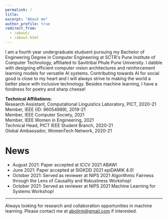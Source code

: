 ```yaml
---
permalink: /
title: 
excerpt: "About me"
author_profile: true
redirect_from: 
  - /about/
  - /about.html
---
```

I am a fourth year undergraduate studuent pursuing my Bachelor of Engineering Degree in Computer Engineering at SCTR's Pune Institute of Computer Technology, affiliated to Savitribai Phule Pune University. I dabble with designing efficient computer vision architectures and reinforcement learning models for versatile AI systems. Contributing towards AI for social good is close to my heart and I will always strive to making the world a better place with inclusive technology. Besides machine learning, I have a fondness for poetry and sharp cheese! 
  
<B>Technical Affiliations: </B><BR>
Research Assistant, Computational Linguistics Laboratory, PICT, 2020-21<BR>
Member, IEEE (ID: 96054989), 2019-21<BR>
Member, IEEE Computer Society, 2021 <BR>
Member, IEEE Women in Engineering, 2021 <BR>
Technical Head, PICT IEEE Student Branch, 2020-21 <BR>
Global Ambassador, WomenTech Network, 2020-21 <BR>

News
======
- August 2021: Paper accepted at ICCV 2021 ABAW!
- June 2021: Paper accepted at SIGKDD 2021 epiDAMIK 4.0!
- October 2021: Served as reviewer at NIPS 2021 Algorithmic Fairness through the Lens of Causality and Robustness Workshop!
- October 2021: Served as reviewer at NIPS 2021 Machine Learning for Systems Workshop!

---
Always looking for research and collaboration opportunities in machine learning. Please contact me at abolirm@gmail.com if interested.



